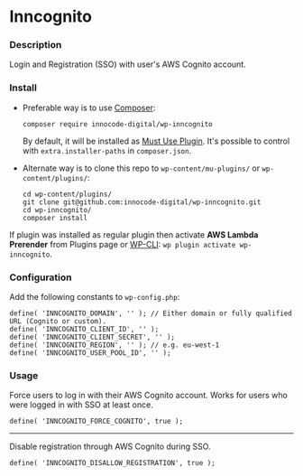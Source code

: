 # Inncognito

### Description

Login and Registration (SSO) with user's AWS Cognito account.

### Install

- Preferable way is to use [Composer](https://getcomposer.org/):

    ````
    composer require innocode-digital/wp-inncognito
    ````

  By default, it will be installed as [Must Use Plugin](https://codex.wordpress.org/Must_Use_Plugins).
  It's possible to control with `extra.installer-paths` in `composer.json`.

- Alternate way is to clone this repo to `wp-content/mu-plugins/` or `wp-content/plugins/`:

    ````
    cd wp-content/plugins/
    git clone git@github.com:innocode-digital/wp-inncognito.git
    cd wp-inncognito/
    composer install
    ````

If plugin was installed as regular plugin then activate **AWS Lambda Prerender** from Plugins page
or [WP-CLI](https://make.wordpress.org/cli/handbook/): `wp plugin activate wp-inncognito`.

### Configuration

Add the following constants to `wp-config.php`:

````
define( 'INNCOGNITO_DOMAIN', '' ); // Either domain or fully qualified URL (Cognito or custom).
define( 'INNCOGNITO_CLIENT_ID', '' );
define( 'INNCOGNITO_CLIENT_SECRET', '' );
define( 'INNCOGNITO_REGION', '' ); // e.g. eu-west-1
define( 'INNCOGNITO_USER_POOL_ID', '' );
````

### Usage

Force users to log in with their AWS Cognito account. Works for users who were logged in with SSO at
least once.

```
define( 'INNCOGNITO_FORCE_COGNITO', true );
```

---

Disable registration through AWS Cognito during SSO.

````
define( 'INNCOGNITO_DISALLOW_REGISTRATION', true );
````
